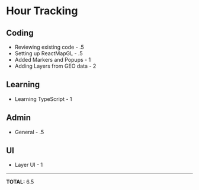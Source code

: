 # Hour Tracking
## Coding
* Reviewing existing code - .5
* Setting up ReactMapGL - .5
* Added Markers and Popups - 1
* Adding Layers from GEO data - 2

## Learning
* Learning TypeScript - 1

## Admin
* General - .5

## UI
* Layer UI - 1

***
**TOTAL:** 6.5